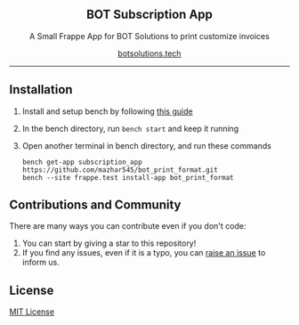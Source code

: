 <div align="center" markdown="1">
	<h2>BOT Subscription App</h2>
	<p align="center">
	    <p>A Small Frappe App for BOT Solutions to print customize invoices</p>
	</p>
  
[botsolutions.tech](https://botsolutions.tech/)

</div>

---

## Installation

1. Install and setup bench by following [this guide](https://frappeframework.com/docs/user/en/installation)
2. In the bench directory, run `bench start` and keep it running
3. Open another terminal in bench directory, and run these commands

	```
	bench get-app subscription_app https://github.com/mazhar545/bot_print_format.git
	bench --site frappe.test install-app bot_print_format
	```


## Contributions and Community

There are many ways you can contribute even if you don't code:

1. You can start by giving a star to this repository!
2. If you find any issues, even if it is a typo, you can [raise an issue](https://github.com/mazhar545/bot_print_format/issues/new) to inform us.

## License

[MIT License](/license.md)